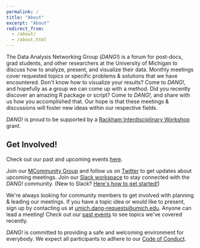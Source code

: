 ```yaml
---
permalink: /
title: "About"
excerpt: "About"
redirect_from:
  - /about/
  - /about.html
---
```



The Data Analysis Networking Group (_DANG!_) is a forum for post-docs, grad students, and other researchers at
the University of Michigan to discuss how to analyze, present, and visualize their data.
Monthly meetings cover requested topics or specific problems & solutions that we have encountered.
Don't know how to visualize your results? Come to _DANG!_, and hopefully as a group we can come up with a method.
Did you recently discover an amazing R package or script? Come to _DANG!_, and share with us how you accomplished that.
Our hope is that these meetings & discussions will foster new ideas within our respective fields.

_DANG!_ is proud to be supported by a [Rackham Interdisciplinary Workshop](https://rackham.umich.edu/faculty-and-staff/faculty-and-program-funding/rackham-interdisciplinary-workshops/) grant.

## Get Involved!

Check out our past and upcoming events [here](events).

Join our [MCommunity Group](https://mcommunity.umich.edu/#group:umich%20dang) and follow us on [Twitter](https://twitter.com/um_dang) to get updates about upcoming meetings.
Join our [Slack workspace](https://join.slack.com/t/umich-dang/shared_invite/enQtNjEzMTU5MDU3MDU2LTdhNGZjMzJmNDc0NTFkZDVkMjBmMjFhM2ZjN2QzMGY2ZDcwMTU4ZTcwOTdjZTJmMGI3MTExMGIxOTljMjllMzA) to stay connected with the _DANG!_ community.
(New to Slack? [Here's how to get started!](https://get.slack.help/hc/en-us/articles/218080037-Getting-started-for-new-members))

We're always looking for community members to get involved with planning & leading our meetings.
If you have a topic idea or would like to present, sign up by contacting us at [umich.dang-requests@umich.edu](mailto:umich.dang-requests@umich.edu).
Anyone can lead a meeting!
Check out our [past events](https://um-dang.github.io/events/#past-events) to see topics we've covered recently.


_DANG!_ is committed to providing a safe and welcoming environment for everybody.
We expect all participants to adhere to our [Code of Conduct](code-of-conduct).
